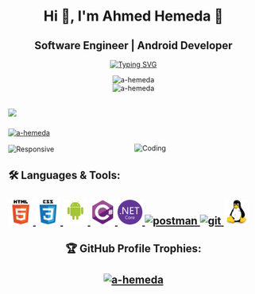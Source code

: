 <h1 align="center">Hi 👋, I'm Ahmed Hemeda 👑</h1>
<h2 align="center">Software Engineer | Android Developer </h2>
<div align="center">

[![Typing SVG](https://readme-typing-svg.demolab.com?font=Orbitron&weight=500&size=24&pause=1000&color=C00000&center=true&vCenter=true&width=435&lines=Follow+to+get+new+updates+💖👌;Follow+to+get+new+updates+💖👌)](https://linkedin.com/in/a-hemeda)

</div>
<p align="center"> <img src="https://komarev.com/ghpvc/?username=a-hemeda&label=Profile%20views&color=007000&style=flat" alt="a-hemeda" height="65" width="420" />
<br>
<img src="https://img.shields.io/github/followers/a-hemeda?label=Followers&color=700000&style=flat" alt="a-hemeda" height="55" width="220" />
</p>

<h2 align="left"> <img src="https://readme-typing-svg.herokuapp.com?lines=My+LinkedIn+❤✨" /> </h2>
<p align="left">
<a href="https://linkedin.com/in/a-hemeda" target="blank"><img align="center" src="https://raw.githubusercontent.com/rahuldkjain/github-profile-readme-generator/master/src/images/icons/Social/linked-in-alt.svg" alt="a-hemeda" height="100" width="100" /></a>
</p>

<img align="right" alt="Coding" width="250" src="https://user-images.githubusercontent.com/74038190/229223263-cf2e4b07-2615-4f87-9c38-e37600f8381a.gif">
<img align="center" alt="Responsive" width="350" src="https://media.tenor.com/UttC4AITYR4AAAAd/full-stack-developer.gif" />
<br>

<h2 align="left">🛠 Languages & Tools:<h2>
<p align="left">
 <a href="https://www.w3.org/html/" target="_blank" rel="noreferrer"> <img src="https://raw.githubusercontent.com/devicons/devicon/master/icons/html5/html5-original-wordmark.svg" alt="html5" width="50" height="50"/> </a>
 <a href="https://www.w3schools.com/css/" target="_blank" rel="noreferrer"> <img src="https://raw.githubusercontent.com/devicons/devicon/master/icons/css3/css3-original-wordmark.svg" alt="css3" width="50" height="50"/> </a>
 <a href="https://developer.android.com" target="_blank" rel="noreferrer"> <img src="https://raw.githubusercontent.com/devicons/devicon/master/icons/android/android-original-wordmark.svg" alt="android" width="50" height="50"/> </a>
 <a href="https://www.w3schools.com/cs/" target="_blank" rel="noreferrer"> <img src="https://raw.githubusercontent.com/devicons/devicon/master/icons/csharp/csharp-original.svg" alt="csharp" width="50" height="50"/> </a>
 <a href="https://dotnet.microsoft.com/" target="_blank" rel="noreferrer"> <img src="https://raw.githubusercontent.com/devicons/devicon/master/icons/dotnetcore/dotnetcore-original.svg" alt="dotnet" width="50" height="50"/> </a>
 <a href="https://postman.com" target="_blank" rel="noreferrer"> <img src="https://www.vectorlogo.zone/logos/getpostman/getpostman-icon.svg" alt="postman" width="50" height="50"/> </a>
 <a href="https://git-scm.com/" target="_blank" rel="noreferrer"> <img src="https://www.vectorlogo.zone/logos/git-scm/git-scm-icon.svg" alt="git" width="50" height="50"/> </a>
 <a href="https://www.linux.org/" target="_blank" rel="noreferrer"> <img src="https://raw.githubusercontent.com/devicons/devicon/master/icons/linux/linux-original.svg" alt="linux" width="50" height="50"/> </a> </p>

<h2 align="center">🏆 GitHub Profile Trophies:<h2>
<p align="center">
 <a href="https://github.com/ryo-ma/github-profile-trophy"><img src="https://github-profile-trophy.vercel.app/?username=a-hemeda&theme=algolia" alt="a-hemeda" /></a> </p>
